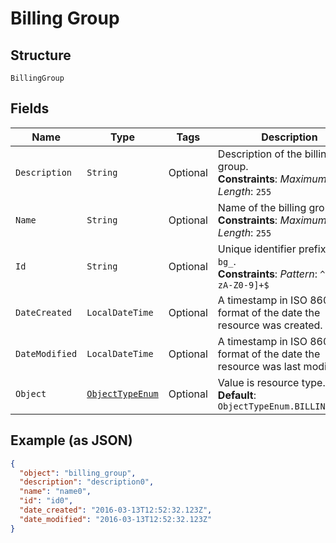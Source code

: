 
# Billing Group

## Structure

`BillingGroup`

## Fields

| Name | Type | Tags | Description | Getter | Setter |
|  --- | --- | --- | --- | --- | --- |
| `Description` | `String` | Optional | Description of the billing group.<br>**Constraints**: *Maximum Length*: `255` | String getDescription() | setDescription(String description) |
| `Name` | `String` | Optional | Name of the billing group.<br>**Constraints**: *Maximum Length*: `255` | String getName() | setName(String name) |
| `Id` | `String` | Optional | Unique identifier prefixed with `bg_`.<br>**Constraints**: *Pattern*: `^bg_[a-zA-Z0-9]+$` | String getId() | setId(String id) |
| `DateCreated` | `LocalDateTime` | Optional | A timestamp in ISO 8601 format of the date the resource was created. | LocalDateTime getDateCreated() | setDateCreated(LocalDateTime dateCreated) |
| `DateModified` | `LocalDateTime` | Optional | A timestamp in ISO 8601 format of the date the resource was last modified. | LocalDateTime getDateModified() | setDateModified(LocalDateTime dateModified) |
| `Object` | [`ObjectTypeEnum`](../../doc/models/object-type-enum.md) | Optional | Value is resource type.<br>**Default**: `ObjectTypeEnum.BILLING_GROUP` | ObjectTypeEnum getObject() | setObject(ObjectTypeEnum object) |

## Example (as JSON)

```json
{
  "object": "billing_group",
  "description": "description0",
  "name": "name0",
  "id": "id0",
  "date_created": "2016-03-13T12:52:32.123Z",
  "date_modified": "2016-03-13T12:52:32.123Z"
}
```

